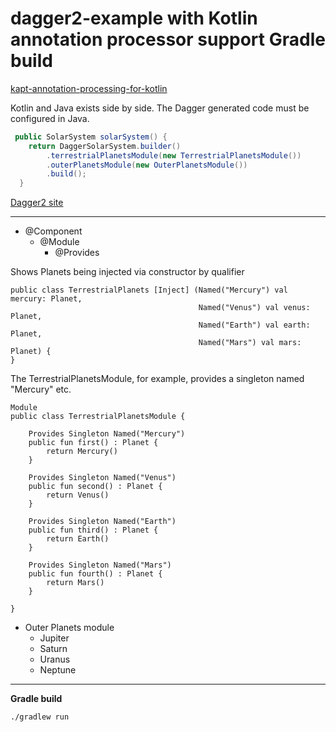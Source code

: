 dagger2-example with Kotlin annotation processor support Gradle build
=================================

[kapt-annotation-processing-for-kotlin](http://blog.jetbrains.com/kotlin/2015/05/kapt-annotation-processing-for-kotlin)

Kotlin and Java exists side by side. The Dagger generated code must be configured in Java.

~~~java
 public SolarSystem solarSystem() {
    return DaggerSolarSystem.builder()
        .terrestrialPlanetsModule(new TerrestrialPlanetsModule())
        .outerPlanetsModule(new OuterPlanetsModule())
        .build();
  }
~~~

[Dagger2 site ](http://google.github.io/dagger/)

---

* @Component
  * @Module
    * @Provides

Shows Planets being injected via constructor by qualifier

~~~
public class TerrestrialPlanets [Inject] (Named("Mercury") val mercury: Planet,
                                          Named("Venus") val venus: Planet,
                                          Named("Earth") val earth: Planet,
                                          Named("Mars") val mars: Planet) {
}
~~~

The TerrestrialPlanetsModule, for example, provides a singleton named "Mercury" etc.

~~~
Module
public class TerrestrialPlanetsModule {

    Provides Singleton Named("Mercury")
    public fun first() : Planet {
        return Mercury()
    }

    Provides Singleton Named("Venus")
    public fun second() : Planet {
        return Venus()
    }

    Provides Singleton Named("Earth")
    public fun third() : Planet {
        return Earth()
    }

    Provides Singleton Named("Mars")
    public fun fourth() : Planet {
        return Mars()
    }

}
~~~

* Outer Planets module
  * Jupiter
  * Saturn
  * Uranus
  * Neptune

---

**Gradle build**

~~~
./gradlew run
~~~